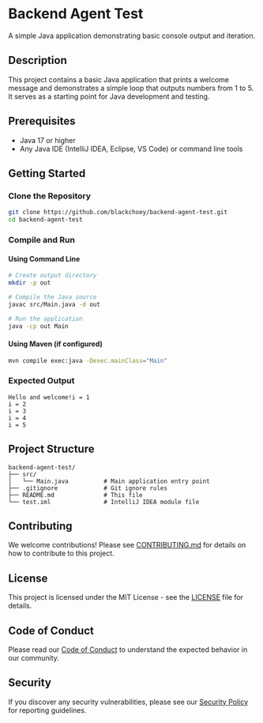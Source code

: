 # Backend Agent Test

A simple Java application demonstrating basic console output and iteration.

## Description

This project contains a basic Java application that prints a welcome message and demonstrates a simple loop that outputs numbers from 1 to 5. It serves as a starting point for Java development and testing.

## Prerequisites

- Java 17 or higher
- Any Java IDE (IntelliJ IDEA, Eclipse, VS Code) or command line tools

## Getting Started

### Clone the Repository

```bash
git clone https://github.com/blackchoey/backend-agent-test.git
cd backend-agent-test
```

### Compile and Run

#### Using Command Line

```bash
# Create output directory
mkdir -p out

# Compile the Java source
javac src/Main.java -d out

# Run the application
java -cp out Main
```

#### Using Maven (if configured)

```bash
mvn compile exec:java -Dexec.mainClass="Main"
```

### Expected Output

```
Hello and welcome!i = 1
i = 2
i = 3
i = 4
i = 5
```

## Project Structure

```
backend-agent-test/
├── src/
│   └── Main.java          # Main application entry point
├── .gitignore             # Git ignore rules
├── README.md              # This file
└── test.iml               # IntelliJ IDEA module file
```

## Contributing

We welcome contributions! Please see [CONTRIBUTING.md](CONTRIBUTING.md) for details on how to contribute to this project.

## License

This project is licensed under the MIT License - see the [LICENSE](LICENSE) file for details.

## Code of Conduct

Please read our [Code of Conduct](CODE_OF_CONDUCT.md) to understand the expected behavior in our community.

## Security

If you discover any security vulnerabilities, please see our [Security Policy](SECURITY.md) for reporting guidelines.